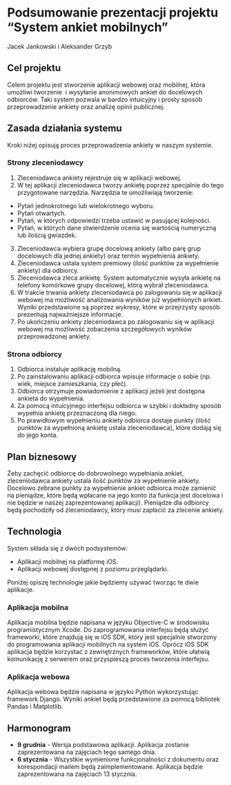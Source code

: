 # Podsumowanie prezentacji projektu “System ankiet mobilnych”
Jacek Jankowski i Aleksander Grzyb

## Cel  projektu
	
Celem projektu jest stworzenie aplikacji webowej oraz mobilnej, która umożliwi tworzenie  i wysyłanie anonimowych ankiet do docelowych odbiorców. Taki system pozwala w bardzo intuicyjny i prosty sposób przeprowadzenie ankiety oraz analizę opinii publicznej.

## Zasada działania systemu

Kroki niżej opisują proces przeprowadzenia ankiety w naszym systemie.

### Strony zleceniodawcy

1. Zleceniodawca ankiety rejestruje się w aplikacji webowej.
2. W tej aplikacji zleceniodawca tworzy ankietę poprzez specjalnie do tego przygotowane narzędzia. Narzędzia te umożliwiają tworzenie:
  * Pytań jednokrotnego lub wielokrotnego wyboru.
  * Pytań otwartych.
  * Pytań, w których odpowiedzi trzeba ustawić w pasującej kolejności.
  * Pytań, w których dane stwierdzenie ocenia się wartością numeryczną lub ilością gwiazdek.
3. Zleceniodawca wybiera grupę docelową ankiety (albo parę grup docelowych dla jednej ankiety) oraz termin wypełnienia ankiety.
4. Zleceniodawca ustala system premiowy (ilość punktów za wypełnienie ankiety) dla odbiorcy.
5. Zleceniodawca zleca ankietę. System automatycznie wysyła ankietę na telefony komórkowe grupy docelowej, którą wybrał zleceniodawca.
6. W trakcie trwania ankiety zleceniodawca po zalogowaniu się w aplikacji webowej ma możliwość analizowania wyników już wypełnionych ankiet. Wyniki przedstawione są poprzez wykresy, które w przejrzysty sposób prezentują najważniejsze informacje.
7. Po ukończeniu ankiety zleceniodawca po zalogowaniu się w aplikacji webowej ma możliwość zobaczenia szczegółowych wyników przeprowadzonej ankiety.

### Strona odbiorcy

1. Odbiorca instaluje aplikację mobilną.
2. Po zainstalowaniu aplikacji odbiorca wpisuje informacje o sobie (np. wiek, miejsce zamieszkania, czy płeć).
3. Odbiorca otrzymuje powiadomienie z aplikacji jeżeli jest dostępna ankieta do wypełnienia.
4. Za pomocą intuicyjnego interfejsu odbiorca w szybki i dokładny sposób wypełnia ankietę przeznaczoną dla niego.
5. Po prawidłowym wypełnieniu ankiety odbiorca dostaje punkty (ilość punktów za wypełnioną ankietę ustala zleceniodawca), które dodają się do jego konta.

## Plan biznesowy

Żeby zachęcić odbiorcę do dobrowolnego wypełniania ankiet, zleceniodawca ankiety ustala ilość punktów za wypełnienie ankiety. Docelowo zebrane punkty za wypełnienie ankiet odbiorca może zamienić na pieniądze, które będą wpłacane na jego konto (ta funkcja jest docelowa i nie będzie w naszej zaprezentowanej aplikacji). Pieniądze dla odbiorcy będą pochodziły od zleceniodawcy, który musi zapłacić za zlecenie ankiety. 

## Technologia

System składa się z dwóch podsystemów:

* Aplikacji mobilnej na platformę iOS.
* Aplikacji webowej dostępnej z poziomu przeglądarki.

Poniżej opiszę technologie jakie będziemy używać tworząc te dwie aplikacje.

### Aplikacja mobilna

Aplikacja mobilna będzie napisana w języku Objective-C w środowisku programistycznym Xcode. Do zaprogramowania interfejsu będą służyć frameworki, które znajdują się w iOS SDK, który jest specjalnie stworzony do programowania aplikacji mobilnych na system iOS. Oprócz iOS SDK aplikacja będzie korzystać z zewnętrznych frameworków, które ułatwią komunikację z serwerem oraz przyspieszą proces tworzenia interfejsu.

### Aplikacja webowa

Aplikacja webowa będzie napisana w języku Python wykorzystując framework Django. Wyniki ankiet będą przedstawione za pomocą bibliotek Pandas i Matplotlib.

## Harmonogram

* **9 grudnia** - Wersja podstawowa aplikacji. Aplikacja zostanie zaprezentowana na zajęciach tego samego dnia.
* **6 stycznia** - Wszystkie wymienione funkcjonalności z dokumentu oraz korespondacji mailem będą zaimplementowane. Aplikacja będzie zaprezentowana na zajęciach 13 stycznia.

